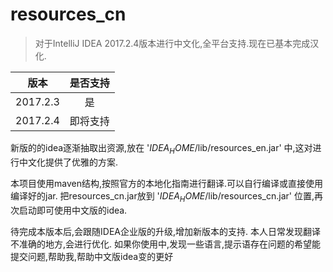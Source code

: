 # resources_cn


> 对于IntelliJ IDEA 2017.2.4版本进行中文化,全平台支持.现在已基本完成汉化.

| 版本     | 是否支持    |
| -       | :-:        |
|2017.2.3 | 是          |
|2017.2.4 |  即将支持    |


新版的的idea逐渐抽取出资源,放在 '$IDEA_HOME$/lib/resources_en.jar' 中,这对进行中文化提供了优雅的方案.

本项目使用maven结构,按照官方的本地化指南进行翻译.可以自行编译或直接使用编译好的jar.
把resources_cn.jar放到 '$IDEA_HOME$/lib/resources_cn.jar' 位置,再次启动即可使用中文版的idea.

待完成本版本后,会跟随IDEA企业版的升级,增加新版本的支持.
本人日常发现翻译不准确的地方,会进行优化.
如果你使用中,发现一些语言,提示语存在问题的希望能提交问题,帮助我,帮助中文版idea变的更好